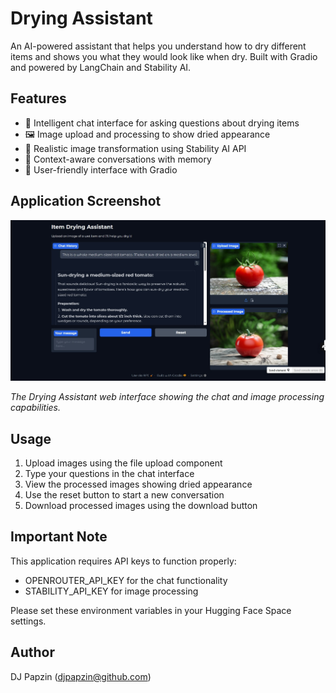 # Drying Assistant

An AI-powered assistant that helps you understand how to dry different items and shows you what they would look like when dry. Built with Gradio and powered by LangChain and Stability AI.

## Features

- 🤖 Intelligent chat interface for asking questions about drying items
- 🖼️ Image upload and processing to show dried appearance
- 🎨 Realistic image transformation using Stability AI API
- 💬 Context-aware conversations with memory
- 🎯 User-friendly interface with Gradio

## Application Screenshot

![Drying Assistant Interface](app_screenshot.png)

*The Drying Assistant web interface showing the chat and image processing capabilities.*

## Usage

1. Upload images using the file upload component
2. Type your questions in the chat interface
3. View the processed images showing dried appearance
4. Use the reset button to start a new conversation
5. Download processed images using the download button

## Important Note

This application requires API keys to function properly:
- OPENROUTER_API_KEY for the chat functionality
- STABILITY_API_KEY for image processing

Please set these environment variables in your Hugging Face Space settings.

## Author

DJ Papzin (djpapzin@github.com)
